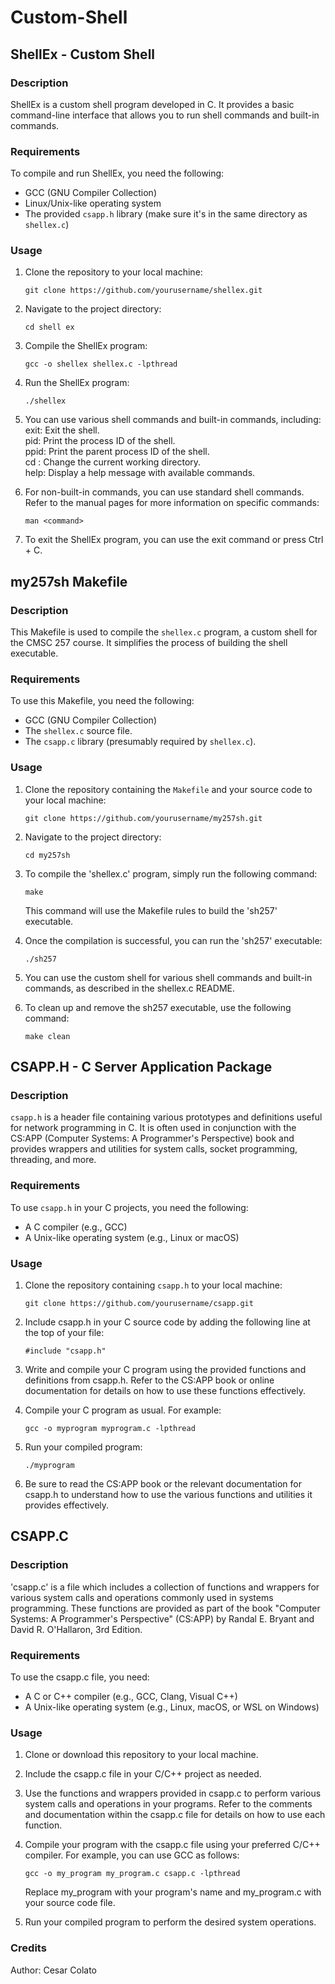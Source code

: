# Custom-Shell

## ShellEx - Custom Shell

### Description
ShellEx is a custom shell program developed in C. It provides a basic command-line interface that allows you to run shell commands and built-in commands.

### Requirements
To compile and run ShellEx, you need the following:

- GCC (GNU Compiler Collection)
- Linux/Unix-like operating system
- The provided `csapp.h` library (make sure it's in the same directory as `shellex.c`)

### Usage
1. Clone the repository to your local machine:

   ```
   git clone https://github.com/yourusername/shellex.git
   ```

2. Navigate to the project directory:

   ```shell
   cd shell ex
   ```

3. Compile the ShellEx program:

   ```shell
   gcc -o shellex shellex.c -lpthread
   ```

4. Run the ShellEx program:

   ```shell
   ./shellex
   ```

5. You can use various shell commands and built-in commands, including:
exit: Exit the shell.  <br />
pid: Print the process ID of the shell.  <br />
ppid: Print the parent process ID of the shell.  <br />
cd <path>: Change the current working directory.  <br />
help: Display a help message with available commands. 

6. For non-built-in commands, you can use standard shell commands. Refer to the manual pages for more information on specific commands:

   ```shell
   man <command>
   ```

7. To exit the ShellEx program, you can use the exit command or press Ctrl + C.

## my257sh Makefile

### Description
This Makefile is used to compile the `shellex.c` program, a custom shell for the CMSC 257 course. It simplifies the process of building the shell executable.

### Requirements
To use this Makefile, you need the following:

- GCC (GNU Compiler Collection)
- The `shellex.c` source file.
- The `csapp.c` library (presumably required by `shellex.c`).

### Usage
1. Clone the repository containing the `Makefile` and your source code to your local machine:

   ```shell
   git clone https://github.com/yourusername/my257sh.git
   ```

2. Navigate to the project directory:
   ```shell
   cd my257sh
   ```

3. To compile the 'shellex.c' program, simply run the following command:
   ```shell
   make
   ```
   This command will use the Makefile rules to build the 'sh257' executable.

4. Once the compilation is successful, you can run the 'sh257' executable:
    ```shell
   ./sh257
    ```
5. You can use the custom shell for various shell commands and built-in commands, as described in the shellex.c README.

6. To clean up and remove the sh257 executable, use the following command:
   ```shell
   make clean
   ```

## CSAPP.H - C Server Application Package

### Description
`csapp.h` is a header file containing various prototypes and definitions useful for network programming in C. It is often used in conjunction with the CS:APP (Computer Systems: A Programmer's Perspective) book and provides wrappers and utilities for system calls, socket programming, threading, and more.

### Requirements
To use `csapp.h` in your C projects, you need the following:

- A C compiler (e.g., GCC)
- A Unix-like operating system (e.g., Linux or macOS)

### Usage
1. Clone the repository containing `csapp.h` to your local machine:

   ```shell
   git clone https://github.com/yourusername/csapp.git
   ```

2. Include csapp.h in your C source code by adding the following line at the top of your file:
   ```shell
   #include "csapp.h"
   ```

3. Write and compile your C program using the provided functions and definitions from csapp.h. Refer to the CS:APP book or online documentation for details on how to use these functions effectively.

4. Compile your C program as usual. For example:
   ```shell
   gcc -o myprogram myprogram.c -lpthread
   ```

5. Run your compiled program:
   ```shell
   ./myprogram
   ```
   
6. Be sure to read the CS:APP book or the relevant documentation for csapp.h to understand how to use the various functions and utilities it provides effectively.

## CSAPP.C 

### Description
'csapp.c' is a file which includes a collection of functions and wrappers for various system calls and operations commonly used in systems programming. These functions are provided as part of the book "Computer Systems: A Programmer's Perspective" (CS:APP) by Randal E. Bryant and David R. O'Hallaron, 3rd Edition.

### Requirements 
To use the csapp.c file, you need:

- A C or C++ compiler (e.g., GCC, Clang, Visual C++)
- A Unix-like operating system (e.g., Linux, macOS, or WSL on Windows)

### Usage
1. Clone or download this repository to your local machine.

2. Include the csapp.c file in your C/C++ project as needed.

3. Use the functions and wrappers provided in csapp.c to perform various system calls and operations in your programs. Refer to the comments and documentation within the csapp.c file for details on how to use each function.

4. Compile your program with the csapp.c file using your preferred C/C++ compiler. For example, you can use GCC as follows:
   ```shell
   gcc -o my_program my_program.c csapp.c -lpthread
   ```
   Replace my_program with your program's name and my_program.c with your source code file.
   
6. Run your compiled program to perform the desired system operations.

### Credits
Author: Cesar Colato
   
   
